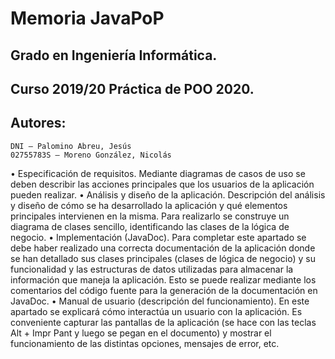 # Memoria JavaPoP

## Grado en Ingeniería Informática.
## Curso 2019/20 Práctica de POO 2020.
## Autores:
```
DNI – Palomino Abreu, Jesús
02755783S – Moreno González, Nicolás
```

• Especificación de requisitos. Mediante diagramas de casos de uso se deben describir las acciones principales que los usuarios de la aplicación pueden realizar. 
• Análisis y diseño de la aplicación. Descripción del análisis y diseño de cómo se ha desarrollado la aplicación y qué elementos principales intervienen en la misma. Para realizarlo se construye un diagrama de clases sencillo, identificando las clases de la lógica de negocio.
• Implementación (JavaDoc). Para completar este apartado se debe haber realizado una correcta documentación de la aplicación donde se han detallado sus clases principales (clases de lógica de negocio) y su funcionalidad y las estructuras de datos utilizadas para almacenar la información que maneja la aplicación. Esto se puede realizar mediante los comentarios del código fuente para la generación de la documentación en JavaDoc. 
• Manual de usuario (descripción del funcionamiento). En este apartado se explicará cómo interactúa un usuario con la aplicación. Es conveniente capturar las pantallas de la aplicación (se hace con las teclas Alt + Impr Pant y luego se pegan en el documento) y mostrar el funcionamiento de las distintas opciones, mensajes de error, etc.

